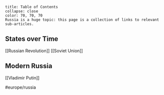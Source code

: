 ```ad-note
title: Table of Contents
collapse: close
color: 70, 70, 70
Russia is a huge topic: this page is a collection of links to relevant sub-articles.
```

## States over Time
[[Russian Revolution]]
[[Soviet Union]]

## Modern Russia
[[Vladimir Putin]]

#europe/russia 